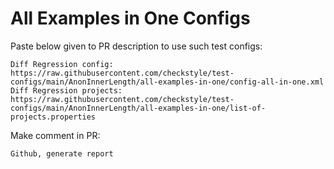 # All Examples in One Configs
Paste below given to PR description to use such test configs:
```
Diff Regression config: https://raw.githubusercontent.com/checkstyle/test-configs/main/AnonInnerLength/all-examples-in-one/config-all-in-one.xml
Diff Regression projects: https://raw.githubusercontent.com/checkstyle/test-configs/main/AnonInnerLength/all-examples-in-one/list-of-projects.properties
```
Make comment in PR:
```
Github, generate report
```
